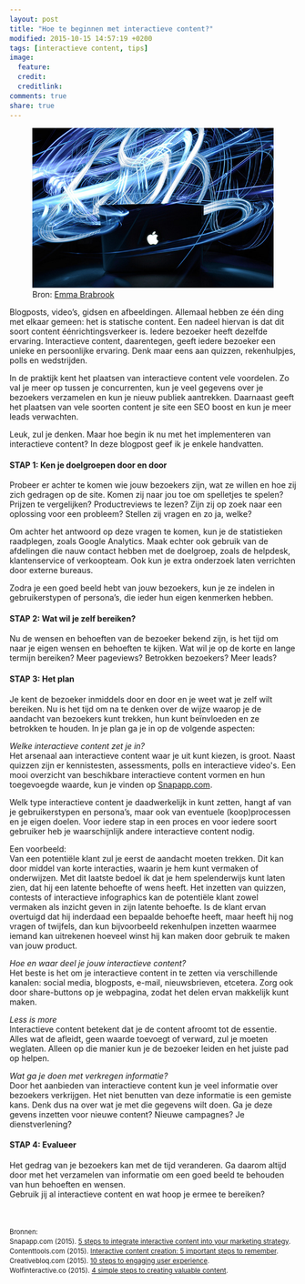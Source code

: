 ```yaml
---
layout: post
title: "Hoe te beginnen met interactieve content?"
modified: 2015-10-15 14:57:19 +0200
tags: [interactieve content, tips]
image:
  feature: 
  credit: 
  creditlink: 
comments: true
share: true
---
```

<figure>
<img src="/images/interactive.jpg" alt="Interactieve content">
<figcaption>Bron: <a href="http://bit.ly/1G75tgX">Emma Brabrook
</a></figcaption>
</figure>

Blogposts, video’s, gidsen en afbeeldingen. Allemaal hebben ze één ding met elkaar gemeen: het is statische content. Een nadeel hiervan is dat dit soort content éénrichtingsverkeer is. Iedere bezoeker heeft dezelfde ervaring. 
Interactieve content, daarentegen, geeft iedere bezoeker een unieke en persoonlijke ervaring. Denk maar eens aan quizzen, rekenhulpjes, polls en wedstrijden. 

In de praktijk kent het plaatsen van interactieve content vele voordelen. Zo val je meer op tussen je concurrenten, kun je veel gegevens over je bezoekers verzamelen en  kun je nieuw publiek aantrekken. Daarnaast geeft het plaatsen van vele soorten content je site een SEO boost en kun je meer leads verwachten. 

Leuk, zul je denken. Maar hoe begin ik nu met het implementeren van
interactieve content? In deze blogpost geef ik je enkele handvatten. 


<h4>STAP 1: Ken je doelgroepen door en door</h4>
Probeer er achter te komen wie jouw bezoekers zijn, wat ze willen en hoe zij zich gedragen op de site. Komen zij naar jou toe om spelletjes te spelen? Prijzen te vergelijken? Productreviews te lezen? Zijn zij op zoek naar een oplossing voor een probleem? Stellen zij vragen en zo ja, welke? 

Om achter het antwoord op deze vragen te komen, kun je de statistieken raadplegen, zoals Google Analytics. Maak echter ook gebruik van de afdelingen die nauw contact hebben met de doelgroep, zoals de helpdesk, klantenservice of verkoopteam. Ook kun je extra onderzoek laten verrichten door externe bureaus. 

Zodra je een goed beeld hebt van jouw bezoekers, kun je ze indelen in gebruikerstypen of persona’s, die ieder hun eigen kenmerken hebben.

<h4>STAP 2: Wat wil je zelf bereiken?</h4>
Nu de wensen en behoeften van de bezoeker bekend zijn, is het tijd om naar je eigen wensen en behoeften te kijken. Wat wil je op de korte en lange termijn bereiken? Meer pageviews? Betrokken bezoekers? Meer leads?

<h4>STAP 3: Het plan</h4>
Je kent de bezoeker inmiddels door en door en je weet wat je zelf wilt
bereiken. Nu is het tijd om na te denken over de wijze waarop je de
aandacht van bezoekers kunt trekken, hun kunt beïnvloeden en ze
betrokken te houden. In je plan ga je in op de volgende aspecten:<br>

<em>Welke interactieve content zet je in?</em><br>
Het arsenaal aan interactieve content waar je uit kunt kiezen, is
groot. Naast quizzen zijn er kennistesten, assessments, polls en
interactieve video's. Een mooi overzicht van beschikbare interactieve
content vormen en hun toegevoegde waarde, kun je
vinden op <a
href="http://www.snapapp.com/platform/interactive-content-types">Snapapp.com</a>.

Welk type interactieve content je daadwerkelijk in kunt zetten, hangt af van je
gebruikerstypen en persona’s, maar ook van eventuele (koop)processen
en je eigen doelen. Voor iedere stap in een proces en voor iedere
soort gebruiker heb je waarschijnlijk andere interactieve content
nodig.

Een voorbeeld:<br>
Van een potentiële klant zul je eerst de aandacht moeten trekken. Dit kan door middel van korte interacties, waarin je hem kunt vermaken of onderwijzen. Met dit laatste bedoel ik dat je hem spelenderwijs kunt laten zien, dat hij een latente behoefte of wens heeft. Het inzetten van quizzen, contests of interactieve infographics kan de potentiële klant zowel vermaken als inzicht geven in zijn latente behoefte. 
Is de klant ervan overtuigd dat hij inderdaad een bepaalde behoefte
heeft, maar heeft hij nog vragen of twijfels, dan kun bijvoorbeeld
rekenhulpen inzetten waarmee iemand kan uitrekenen hoeveel winst hij
kan maken door gebruik te maken van jouw product.


<em>Hoe en waar deel je  jouw interactieve content?</em><br>
Het beste is het om je interactieve content in te zetten via verschillende kanalen: social media, blogposts, e-mail, nieuwsbrieven, etcetera. Zorg ook door share-buttons op je webpagina, zodat het delen ervan makkelijk kunt maken. 

<em>Less is more</em><br>
Interactieve content betekent dat je de content afroomt tot de
essentie. Alles wat de afleidt, geen waarde toevoegt of verward, zul
je moeten weglaten. Alleen op die manier kun je de bezoeker leiden en
het juiste pad op helpen.

<em>Wat ga je doen met verkregen informatie?</em><br>
Door het aanbieden van interactieve content kun je veel informatie
over bezoekers verkrijgen. Het niet benutten van deze informatie is
een gemiste kans. Denk dus na over wat je met die gegevens wilt
doen. Ga je deze gevens inzetten voor nieuwe content? Nieuwe
campagnes? Je dienstverlening?

<h4>STAP 4: Evalueer</h4>
Het gedrag van je bezoekers kan met de tijd veranderen. Ga daarom
altijd door met het verzamelen van informatie om een goed beeld te
behouden van hun behoeften en wensen.

<br>
Gebruik jij al interactieve content en wat hoop je ermee te bereiken?

<br><br>
<small>Bronnen:<br>
Snapapp.com (2015). <a
href="http://www.snapapp.com/blog/5-steps-integrate-interactive-content-your-marketing-strategy">5
steps to integrate interactive content into your
marketing strategy</a>.<br> 
Contenttools.com (2015). <a href="http://contenttools.co/interactive-content-creation-5-important-steps-to-remember/">Interactive content creation: 5 important
steps to remember</a>.<br>
Creativebloq.com (2015). <a
href="http://www.creativebloq.com/ux/10-steps-engaging-user-experience-3156607?page=1">10
steps to engaging user experience</a>.<br>
Wolfinteractive.co (2015). <a
href="http://www.wolfinteractive.co/news/content-marketing-4-steps-to-creating-valuable-content">
4 simple steps to creating valuable
content</a>.<br>
</small>





